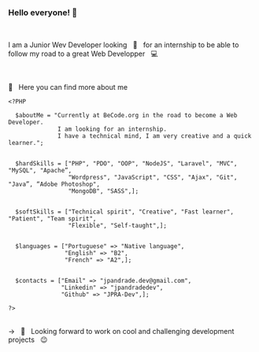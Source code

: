 ### Hello everyone! 👋


<br/> 

I am a Junior Wev Developer looking &nbsp; 🔭  &nbsp; for an internship to be able to follow my road to a great Web Developper &nbsp; 💻

<br/> 

💬 &nbsp; Here you can find more about me

```
<?PHP

  $aboutMe = "Currently at BeCode.org in the road to become a Web Developer.            
              I am looking for an internship.
              I have a technical mind, I am very creative and a quick learner.";
              

  $hardSkills = ["PHP", "PDO", "OOP", "NodeJS", "Laravel", "MVC", "MySQL", "Apache”,
                 "Wordpress", "JavaScript", "CSS", "Ajax", "Git", "Java”, “Adobe Photoshop",
                 "MongoDB", "SASS",];
                 
                 
  $softSkills = ["Technical spirit", "Creative", "Fast learner", "Patient", "Team spirit", 
                 "Flexible", "Self-taught",];
  
  
  $languages = ["Portuguese" => "Native language",
                "English" => "B2",
                "French" => "A2",];
                
                            
  $contacts = ["Email" => "jpandrade.dev@gmail.com",
               "Linkedin" => "jpandradedev",
               "Github" => "JPRA-Dev",];

?>

```

<br/> 
-> &nbsp 🔭  &nbsp; Looking forward to work on cool and challenging development projects &nbsp; 😉 
